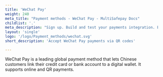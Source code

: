 ```yaml
---
title: 'WeChat Pay'
weight: 240
meta_title: "Payment methods - WeChat Pay - MultiSafepay Docs"
childlist: '.'
meta_description: "Sign up. Build and test your payments integration. Explore our products and services. Use our API Reference, SDKs, and wrappers. Get support."
layout: 'single'
logo: '/logo/Payment_methods/wechat.svg' 
short_description: 'Accept WeChat Pay payments via QR codes'

---
```


WeChat Pay is a leading global payment method that lets Chinese customers link their credit card or bank account to a digital wallet. It supports online and QR payments.

